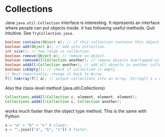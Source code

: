 # Collections
Java `java.util.Collection` interface is interesting. It represents an interface where people can put objects inside.
it has following useful methods. Quit intuitive. See `TryCollection.java`.

```java
boolean contains(Object o); // if this collection contains this object.
boolean add(Object o); // add into collection.
int size(); // how large is collection.
boolean remove(Object o); // remove an object.
boolean removeAll(Collection another); // remove objects overlapped with another collection.
boolean addAll(Collection another); // add all objects in another collection.
boolean isEmpty(); // check if collection is empty.
// Most importantly, change it back to Array
T[] toArray(T[] a); // output collections into an array. String[] s = c.toArray(new String[0]);
```
Also the class-level method (java.util.Collections)
```java
Collections.addAll(Collection c, element, element, element);
Collections.addAll(Collection c, Collection another);
```
works much faster than the object type method. This is the same with Python
```python
s = "a" + "b" + "c" # slower.
s = "".join(["a", "b", "c"]) # faster.
```
